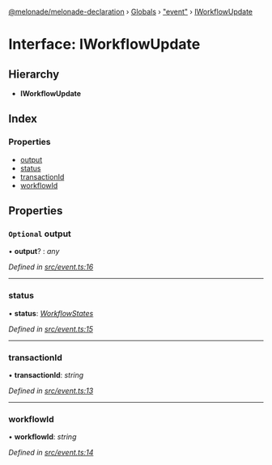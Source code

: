 [@melonade/melonade-declaration](../README.md) › [Globals](../globals.md) › ["event"](../modules/_event_.md) › [IWorkflowUpdate](_event_.iworkflowupdate.md)

# Interface: IWorkflowUpdate

## Hierarchy

* **IWorkflowUpdate**

## Index

### Properties

* [output](_event_.iworkflowupdate.md#optional-output)
* [status](_event_.iworkflowupdate.md#status)
* [transactionId](_event_.iworkflowupdate.md#transactionid)
* [workflowId](_event_.iworkflowupdate.md#workflowid)

## Properties

### `Optional` output

• **output**? : *any*

*Defined in [src/event.ts:16](https://github.com/devit-tel/melonade-declaration/blob/f57d96e/src/event.ts#L16)*

___

###  status

• **status**: *[WorkflowStates](../enums/_state_.workflowstates.md)*

*Defined in [src/event.ts:15](https://github.com/devit-tel/melonade-declaration/blob/f57d96e/src/event.ts#L15)*

___

###  transactionId

• **transactionId**: *string*

*Defined in [src/event.ts:13](https://github.com/devit-tel/melonade-declaration/blob/f57d96e/src/event.ts#L13)*

___

###  workflowId

• **workflowId**: *string*

*Defined in [src/event.ts:14](https://github.com/devit-tel/melonade-declaration/blob/f57d96e/src/event.ts#L14)*
